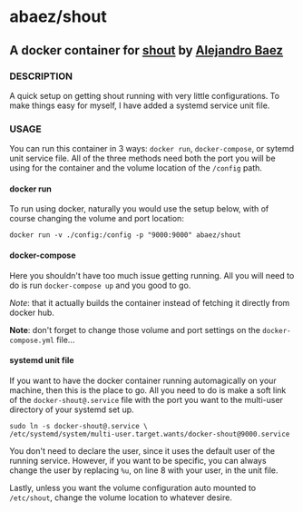 # abaez/shout
## A docker container for [shout](https://github.com/erming/shout) by [Alejandro Baez](https://twitter.com/a_baez)

### DESCRIPTION
A quick setup on getting shout running with very little configurations.
To make things easy for myself, I have added a systemd service unit file.

### USAGE
You can run this container in 3 ways: `docker run`, `docker-compose`, or
sytemd unit service file. All of the three methods need both the port you will
be using for the container and the volume location of the `/config` path.


#### docker run
To run using docker, naturally you would use the setup below, with of course
changing the volume and port location:

```
docker run -v ./config:/config -p "9000:9000" abaez/shout
```

#### docker-compose
Here you shouldn't have too much issue getting running. All you will need to
do is run `docker-compose up` and you good to go.

_Note_: that it actually builds the container instead of fetching it directly
from docker hub.

__Note__: don't forget to change those volume and port settings on the
`docker-compose.yml` file...

#### systemd unit file
If you want to have the docker container running automagically on your
machine, then this is the place to go. All you need to do is make a soft link
of the `docker-shout@.service` file with the port you want to the multi-user
directory of your systemd set up.

```
sudo ln -s docker-shout@.service \
/etc/systemd/system/multi-user.target.wants/docker-shout@9000.service
```
You don't need to declare the user, since it uses the default user of the
running service. However, if you want to be specific, you can always change
the user by replacing `%u`, on line 8 with your user, in the unit file.

Lastly, unless you want the volume configuration auto mounted to `/etc/shout`,
change the volume location to whatever desire.
